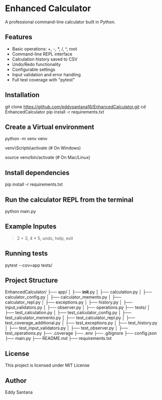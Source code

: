 # Enhanced Calculator

A professional command-line calculator built in Python.

## Features

- Basic operations: +, -, *, /, ^, root
- Command-line REPL interface
- Calculation history saved to CSV
- Undo/Redo functionality
- Configurable settings
- Input validation and error handling
- Full test coverage with "pytest"

## Installation

git clone https://github.com/eddysantana16/EnhancedCalculator.git
cd EnhancedCalculator
pip install -r requirements.txt

## Create a Virtual environment

python -m venv venv

venv\Scripts\activate (# On Windows)

source venv/bin/activate  (# On Mac/Linux)

## Install dependencies

pip install -r requirements.txt

## Run the calculator REPL from the terminal

python main.py

## Example Inputes

> 2 + 3, 
> 4 * 5,
> undo,
> help,
> exit

## Running tests

pytest --cov=app tests/

## Project Structure

EnhancedCalculator/
├── app/
│   ├── __init__.py
│   ├── calculation.py
│   ├── calculator_config.py
│   ├── calculator_memento.py
│   ├── calculator_repl.py
│   ├── exceptions.py
│   ├── history.py
│   ├── input_validators.py
│   ├── observer.py
│   ├── operations.py
├── tests/
│   ├── test_calculation.py
│   ├── test_calculator_config.py
│   ├── test_calculator_memento.py
│   ├── test_calculator_repl.py
│   ├── test_coverage_additional.py
│   ├── test_exceptions.py
│   ├── test_history.py
│   ├── test_input_validators.py
│   ├── test_observer.py
│   ├── test_operations.py
├── .coverage
├── .env
├── .gitignore
├── config.json
├── main.py
├── README.md
├── requirements.txt

## License 

This project is licensed under MIT License

## Author

Eddy Santana
